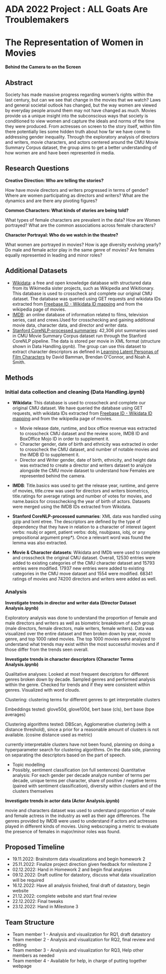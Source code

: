 # ADA 2022 Project :  ALL Goats Are Troublemakers

# The Representation of Women in Movies 
__Behind the Camera to on the Screen__

## Abstract
Society has made massive progress regarding women’s rights within the last century, but can we see that change in the movies that we watch? Laws and general societal outlook has changed, but the way women are viewed by everyday people around them may not have changed as much. Movies provide us a unique insight into the subconscious ways that society is conditioned to view women and capture the ideals and norms of the time they were produced. From actresses on screen to the story itself, within film there potentially lies some hidden truth about how far we have come to addressing gender inequality. Through the exploratory analysis of directors and writers, movie characters, and actors centered around the CMU Movie Summary Corpus dataset, the group aims to get a better understanding of how women are and have been represented in media.

## Research Questions
**Creative Direction: Who are telling the stories?**

How have movie directors and writers progressed in terms of gender? Where are women participating as directors and writers? What are the dynamics and are there any pivoting figures?

**Common Characters: What kinds of stories are being told?**

What types of female characters are prevalent in the data? How are Women portrayed? What are the common associations across female characters? 

**Character Portrayal: Who do we watch in the theatre?**

What women are portrayed in movies? How is age diversity evolving yearly? Do male and female actor play in the same genre of movies? Are females equally represented in leading and minor roles?
  
## Additional Datasets

* [Wikidata](https://www.wikidata.org/wiki/Wikidata:Main_Page): a free and open knowledge database with structured data from its Wikimedia sister projects, such as Wikipedia and Wikitionary. This database is used to crosscheck and complete our original CMU dataset. The database was queried using GET requests and wikidata IDs extracted from [Freebase ID - Wikidata ID mapping](https://developers.google.com/freebase#freebase-wikidata-mappings) and from the wikipedia page of movies. 
* [IMDB](https://www.imdb.com/interfaces/): an online database of information related to films, television series, cast and crews.Used for crosschecking and gaining additional movie data, character data, and director and writer data.
* [Stanford CoreNLP-processed summaries](http://www.cs.cmu.edu/~ark/personas/data/corenlp_plot_summaries.tar):
  42,306 plot summaries used in CMU Movie Summary Corpus dataset run through the Stanford CoreNLP pipeline. The data is stored per movie in XML format (structure shown in Data Handling.ipynb). The group can use this dataset to extract character descriptors as defined in [Learning Latent Personas of Film Characters](http://www.cs.cmu.edu/~dbamman/pubs/pdf/bamman+oconnor+smith.acl13.pdf) by David Bamman, Brendan O'Connor, and Noah A. Smith.

  
## Methods
### Initial data collection and cleaning (Data Handling.ipynb)
* **Wikidata**: This database is used to crosscheck and complete our original CMU dataset. We have queried the database using GET requests, with wikidata IDs extracted from [Freebase ID - Wikidata ID mapping](https://developers.google.com/freebase#freebase-wikidata-mappings) and from the wikipedia page of movies.
  * Movie release date, runtime, and box office revenue was extracted to crosscheck CMU dataset and the review score, IMDB ID and BoxOffice Mojo ID in order to supplement it.
  * Character gender, date of birth and ethnicity was extracted in order to crosscheck the CMU dataset, and number of notable movies and the IMDB ID to supplement it.
  * Director and Writer gender, date of birth, ethnicity, and height data was extracted to create a director and writers dataset to analyze alongside the CMU movie dataset to understand how Females are represented behind the camera.

* **IMDB**: Title.basics was used to get the release year, runtime, and genre of movies, title.crew was used for directors and writers biometrics, title.ratings for average ratings and number of votes for movies, and name.basics for crosschecking the year of birth of actors. Datasets were merged using the IMDB IDs extracted from Wikidata.

* **Stanford CoreNLP-processed summaries**:
XML data was handled using gzip and lxml etree. The descriptors are defined by the type of dependency that they have in relation to a character of interest (agent verbs: nsubj or agent, patient verbs: dobj, nsubjpass, iobj, or any prepositional argument prep*). Once a relevant word was found the lemma was also extracted.

* **Movie & Character datasets**: Wikidata and IMDb were used to complete and crosscheck the original CMU dataset. Overall, 12530 entries were added to existing categories of the CMU character dataset and 15793 entries were modified. 17937 new entries were added to existing categories in the CMU move dataset and 1554 were modified. 68341 ratings of movies and 74200 directors and writers were added as well.


### Analysis
**Investigate trends in director and writer data (Director Dataset Analysis.ipynb)**

Exploratory analysis was done to understand the proportion of female and male directors and writers as well as biometric breakdown of each group (male directors, female directors, male writers, female writers). Data was visualized over the entire dataset and then broken down by year, movie genre, and top 1000 rated movies. The top 1000 movies were analyzed to understand what trends may exist within the most successful movies and if those differ from the trends seen overall.

**Investigate trends in character descriptors (Character Terms Analysis.ipynb)**

Qualitative analyses:
Looked at most frequent descriptors for different genres broken down by decade. Sampled genres and performed analysis within the genre. Checked for trends and if they were consistent within genres. Visualized with word clouds.

Clustering: clustering terms for different genres to get interpretable clusters

Embeddings tested: glove50d, glove100d, bert base (cls), bert base (bpe averages)

Clustering algorithms tested: DBScan, Agglomerative clustering (with a distance threshold), since a prior for a reasonable amount of clusters is not available. (cosine distance used as metric)

currently interpretable clusters have not been found, planning on doing a hyperparameter search for clustering algorithms. 
On the data side, planning on separating the descriptors based on the part of speech.
- Topic modelling
- Possibly, sentiment classification (on full sentences)
Quantitative analysis:
For each gender per decade analyze number of terms per decade, unique terms per character, share of positive / negative terms (paired with sentiment classification), diversity within clusters and of the clusters themselves


**Investigate trends in actor data (Actor Analysis.ipynb)**

movie and characters dataset was used to understand proportion of male and female actress in the industry as well as their age differences. The genres provided by IMDB were used to understand if actors and actresses played in different kinds of movies. Using webscraping a metric to evaluate the presence of females in major/minor roles was found.


## Proposed Timeline
* 19.11.2022:  Brainstorm data visualizations and begin homework 2
* 25.11.2022:  Finalize project direction given feedback for milestone 2
* 02.12.2022:  Hand in Homework 2 and begin final analyses
* 09.12.2022:  Draft outline for datastory, discuss what data visualization will be required
* 16.12.2022:  Have all analysis finished, final draft of datastory, begin website
* 21.12.2022:  complete website and start final review
* 22.12.2022:  Final tweaks
* 23.12.2022:  Hand in Milestone 3

## Team Structure
* Team member 1 - Analysis and visualization for RQ1, draft datastory
* Team member 2 - Analysis and visualization for RQ2, final review and editing
* Team member 3 - Analysis and visualization for RQ3, Help other members as needed
* Team member 4 - Available for help, in charge of putting together webpage